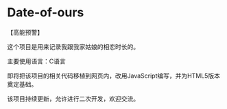 # Date-of-ours

【高能预警】

这个项目是用来记录我跟我家姑娘的相恋时长的。

主要使用语言：C语言

即将把该项目的相关代码移植到网页内，改用JavaScript编写，并为HTML5版本奠定基础。

该项目持续更新，允许进行二次开发，欢迎交流。
